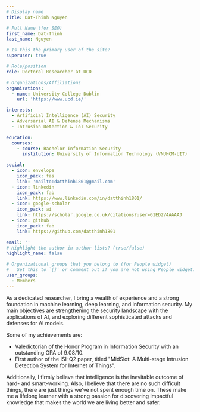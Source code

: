 ```yaml
---
# Display name
title: Dat-Thinh Nguyen

# Full Name (for SEO)
first_name: Dat-Thinh
last_name: Nguyen

# Is this the primary user of the site?
superuser: true

# Role/position
role: Doctoral Researcher at UCD

# Organizations/Affiliations
organizations:
  - name: University College Dublin
    url: 'https://www.ucd.ie/'

interests:
  - Artificial Intelligence (AI) Security
  - Adversarial AI & Defense Mechanisms
  - Intrusion Detection & IoT Security

education:
  courses:
    - course: Bachelor Information Security
      institution: University of Information Technology (VNUHCM-UIT)

social:
  - icon: envelope
    icon_pack: fas
    link: 'mailto:datthinh1801@gmail.com'
  - icon: linkedin
    icon_pack: fab
    link: https://www.linkedin.com/in/datthinh1801/
  - icon: google-scholar
    icon_pack: ai
    link: https://scholar.google.co.uk/citations?user=G1ED2V4AAAAJ
  - icon: github
    icon_pack: fab
    link: https://github.com/datthinh1801

email: ''
# Highlight the author in author lists? (true/false)
highlight_name: false

# Organizational groups that you belong to (for People widget)
#   Set this to `[]` or comment out if you are not using People widget.
user_groups:
  - Members
---
```


As a dedicated researcher, I bring a wealth of experience and
a strong foundation in machine learning, deep learning, and
information security. My main objectives are strengthening the
security landscape with the applications of AI, and exploring different
sophisticated attacks and defenses for AI models.

Some of my achievements are:
- Valedictorian of the Honor Program in Information Security with an
outstanding GPA of 9.08/10.
- First author of the ISI-Q2 paper, titled "MidSiot: A Multi-stage
Intrusion Detection System for Internet of Things".

Additionally, I firmly believe that intelligence is the inevitable outcome
of hard- and smart-working. Also, I believe that there are no such
difficult things, there are just things we've not spent enough time
on. These make me a lifelong learner with a strong passion for
discovering impactful knowledge that makes the world we are living
better and safer.